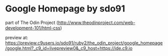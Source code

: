 # Google Homepage by sdo91

part of The Odin Project
(http://www.theodinproject.com/web-development-101/html-css)

preview at:
https://preview.c9users.io/sdo91/ruby2/the_odin_project/google_homepage/google.html?_c9_id=livepreview0&_c9_host=https://ide.c9.io